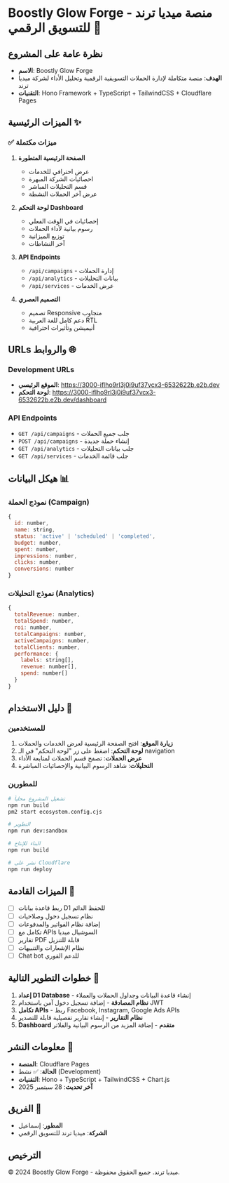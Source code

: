 # Boostly Glow Forge - منصة ميديا ترند للتسويق الرقمي 🚀

## نظرة عامة على المشروع
- **الاسم**: Boostly Glow Forge
- **الهدف**: منصة متكاملة لإدارة الحملات التسويقية الرقمية وتحليل الأداء لشركة ميديا ترند
- **التقنيات**: Hono Framework + TypeScript + TailwindCSS + Cloudflare Pages

## الميزات الرئيسية ✨

### ✅ ميزات مكتملة
1. **الصفحة الرئيسية المتطورة**
   - عرض احترافي للخدمات
   - احصائيات الشركة المبهرة
   - قسم التحليلات المباشر
   - عرض آخر الحملات النشطة

2. **لوحة التحكم Dashboard**
   - إحصائيات في الوقت الفعلي
   - رسوم بيانية لأداء الحملات
   - توزيع الميزانية
   - آخر النشاطات

3. **API Endpoints**
   - `/api/campaigns` - إدارة الحملات
   - `/api/analytics` - بيانات التحليلات
   - `/api/services` - عرض الخدمات

4. **التصميم العصري**
   - تصميم Responsive متجاوب
   - دعم كامل للغة العربية RTL
   - أنيميشن وتأثيرات احترافية

## URLs والروابط 🌐

### Development URLs
- **الموقع الرئيسي**: https://3000-iflho9rl3j0i9uf37vcx3-6532622b.e2b.dev
- **لوحة التحكم**: https://3000-iflho9rl3j0i9uf37vcx3-6532622b.e2b.dev/dashboard

### API Endpoints
- `GET /api/campaigns` - جلب جميع الحملات
- `POST /api/campaigns` - إنشاء حملة جديدة
- `GET /api/analytics` - جلب بيانات التحليلات
- `GET /api/services` - جلب قائمة الخدمات

## هيكل البيانات 📊

### نموذج الحملة (Campaign)
```javascript
{
  id: number,
  name: string,
  status: 'active' | 'scheduled' | 'completed',
  budget: number,
  spent: number,
  impressions: number,
  clicks: number,
  conversions: number
}
```

### نموذج التحليلات (Analytics)
```javascript
{
  totalRevenue: number,
  totalSpend: number,
  roi: number,
  totalCampaigns: number,
  activeCampaigns: number,
  totalClients: number,
  performance: {
    labels: string[],
    revenue: number[],
    spend: number[]
  }
}
```

## دليل الاستخدام 📖

### للمستخدمين
1. **زيارة الموقع**: افتح الصفحة الرئيسية لعرض الخدمات والحملات
2. **لوحة التحكم**: اضغط على زر "لوحة التحكم" في الـ navigation
3. **عرض الحملات**: تصفح قسم الحملات لمتابعة الأداء
4. **التحليلات**: شاهد الرسوم البيانية والإحصائيات المباشرة

### للمطورين
```bash
# تشغيل المشروع محلياً
npm run build
pm2 start ecosystem.config.cjs

# التطوير
npm run dev:sandbox

# البناء للإنتاج
npm run build

# نشر على Cloudflare
npm run deploy
```

## الميزات القادمة 🔮
- [ ] ربط قاعدة بيانات D1 للحفظ الدائم
- [ ] نظام تسجيل دخول وصلاحيات
- [ ] إضافة نظام الفواتير والمدفوعات
- [ ] تكامل مع APIs السوشيال ميديا
- [ ] تقارير PDF قابلة للتنزيل
- [ ] نظام الإشعارات والتنبيهات
- [ ] Chat bot للدعم الفوري

## خطوات التطوير التالية 🎯
1. **إعداد D1 Database** - إنشاء قاعدة البيانات وجداول الحملات والعملاء
2. **نظام المصادقة** - إضافة تسجيل دخول آمن باستخدام JWT
3. **تكامل APIs** - ربط Facebook, Instagram, Google Ads APIs
4. **نظام التقارير** - إنشاء تقارير تفصيلية قابلة للتصدير
5. **Dashboard متقدم** - إضافة المزيد من الرسوم البيانية والفلاتر

## معلومات النشر 🚀
- **المنصة**: Cloudflare Pages
- **الحالة**: ✅ نشط (Development)
- **التقنيات**: Hono + TypeScript + TailwindCSS + Chart.js
- **آخر تحديث**: 28 سبتمبر 2025

## الفريق 👥
- **المطور**: إسماعيل
- **الشركة**: ميديا ترند للتسويق الرقمي

## الترخيص
© 2024 Boostly Glow Forge - ميديا ترند. جميع الحقوق محفوظة.